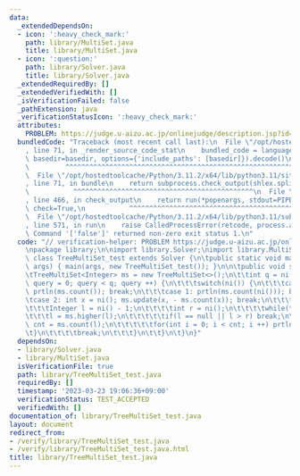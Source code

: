 ```yaml
---
data:
  _extendedDependsOn:
  - icon: ':heavy_check_mark:'
    path: library/MultiSet.java
    title: library/MultiSet.java
  - icon: ':question:'
    path: library/Solver.java
    title: library/Solver.java
  _extendedRequiredBy: []
  _extendedVerifiedWith: []
  _isVerificationFailed: false
  _pathExtension: java
  _verificationStatusIcon: ':heavy_check_mark:'
  attributes:
    PROBLEM: https://judge.u-aizu.ac.jp/onlinejudge/description.jsp?id=ITP2_7_D
  bundledCode: "Traceback (most recent call last):\n  File \"/opt/hostedtoolcache/Python/3.11.2/x64/lib/python3.11/site-packages/onlinejudge_verify/documentation/build.py\"\
    , line 71, in _render_source_code_stat\n    bundled_code = language.bundle(stat.path,\
    \ basedir=basedir, options={'include_paths': [basedir]}).decode()\n          \
    \         ^^^^^^^^^^^^^^^^^^^^^^^^^^^^^^^^^^^^^^^^^^^^^^^^^^^^^^^^^^^^^^^^^^^^^^^^^^^^^^^^^\n\
    \  File \"/opt/hostedtoolcache/Python/3.11.2/x64/lib/python3.11/site-packages/onlinejudge_verify/languages/user_defined.py\"\
    , line 71, in bundle\n    return subprocess.check_output(shlex.split(command))\n\
    \           ^^^^^^^^^^^^^^^^^^^^^^^^^^^^^^^^^^^^^^^^^^^^^\n  File \"/opt/hostedtoolcache/Python/3.11.2/x64/lib/python3.11/subprocess.py\"\
    , line 466, in check_output\n    return run(*popenargs, stdout=PIPE, timeout=timeout,\
    \ check=True,\n           ^^^^^^^^^^^^^^^^^^^^^^^^^^^^^^^^^^^^^^^^^^^^^^^^^^^^^^^^^\n\
    \  File \"/opt/hostedtoolcache/Python/3.11.2/x64/lib/python3.11/subprocess.py\"\
    , line 571, in run\n    raise CalledProcessError(retcode, process.args,\nsubprocess.CalledProcessError:\
    \ Command '['false']' returned non-zero exit status 1.\n"
  code: "// verification-helper: PROBLEM https://judge.u-aizu.ac.jp/onlinejudge/description.jsp?id=ITP2_7_D\n\
    \npackage library;\n\nimport library.Solver;\nimport library.MultiSet;\n\npublic\
    \ class TreeMultiSet_test extends Solver {\n\tpublic static void main(final String[]\
    \ args) { main(args, new TreeMultiSet_test()); }\n\n\tpublic void solve() {\n\t\
    \tTreeMultiSet<Integer> ms = new TreeMultiSet<>();\n\t\tint q = ni();\n\t\tfor(int\
    \ query = 0; query < q; query ++) {\n\t\t\tswitch(ni()) {\n\t\t\tcase 0: ms.add(ni());\
    \ prtln(ms.count()); break;\n\t\t\tcase 1: prtln(ms.count(ni())); break;\n\t\t\
    \tcase 2: int x = ni(); ms.update(x, - ms.count(x)); break;\n\t\t\tcase 3:\n\t\
    \t\t\tInteger l = ni() - 1;\n\t\t\t\tint r = ni();\n\t\t\t\twhile(true) {\n\t\t\
    \t\t\tl = ms.higher(l);\n\t\t\t\t\tif(l == null || l > r) break;\n\t\t\t\t\tlong\
    \ cnt = ms.count(l);\n\t\t\t\t\tfor(int i = 0; i < cnt; i ++) prtln(l);\n\t\t\t\
    \t}\n\t\t\t\tbreak;\n\t\t\t}\n\t\t}\n\t}\n}"
  dependsOn:
  - library/Solver.java
  - library/MultiSet.java
  isVerificationFile: true
  path: library/TreeMultiSet_test.java
  requiredBy: []
  timestamp: '2023-03-23 19:06:36+09:00'
  verificationStatus: TEST_ACCEPTED
  verifiedWith: []
documentation_of: library/TreeMultiSet_test.java
layout: document
redirect_from:
- /verify/library/TreeMultiSet_test.java
- /verify/library/TreeMultiSet_test.java.html
title: library/TreeMultiSet_test.java
---
```


